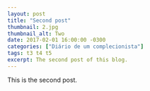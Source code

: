 ```yaml
---
layout: post
title: "Second post"
thumbnail: 2.jpg
thumbnail_alt: Two
date: 2017-02-01 16:00:00 -0300
categories: ["Diário de um complecionista"]
tags: t3 t4 t5
excerpt: The second post of this blog.
---
```

This is the second post.
